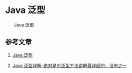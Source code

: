 # Java 泛型

　　Java 泛型


## 参考文章

1. [Java 泛型](https://www.jianshu.com/p/41a7a975502d)

2. [Java 泛型详解-绝对是对泛型方法讲解最详细的，没有之一](https://www.cnblogs.com/coprince/p/8603492.html)